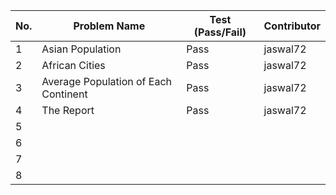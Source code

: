 
|No.| Problem Name                           | Test (Pass/Fail) | Contributor |  
|---|----------------------------------------|------------------|-------------|  
| 1 | Asian Population                       | Pass             | jaswal72    |  
| 2 | African Cities                         | Pass             | jaswal72    |  
| 3 | Average Population of Each Continent   | Pass             | jaswal72    |  
| 4 | The Report                             | Pass             | jaswal72    |  
| 5 |                                        |                  |             |  
| 6 |                                        |                  |             |  
| 7 |                                        |                  |             |  
| 8 |                                        |                  |             |  
